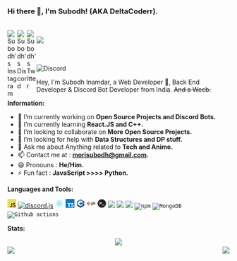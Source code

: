 ### Hi there 👋, I'm Subodh! (AKA DeltaCoderr).

<br/>
<a href="https://www.instagram.com/delta_5621/">
  <img align="left" alt="Subodh's Instagram" width="22px" src="https://cdn.jsdelivr.net/npm/simple-icons@v3/icons/instagram.svg" />
</a>
<a href="https://discord.com/users/552814506070507531">
    <img align ="left" alt="Subodh's Discord" width="22px" src ="https://cdn.jsdelivr.net/npm/simple-icons@v3/icons/discord.svg" />
  </a>
  <a href="https://twitter.com/Delta_562">
    <img align ="left" alt="Subodh's Twitter " width="22px" src ="https://cdn.jsdelivr.net/npm/simple-icons@v3/icons/twitter.svg" />
  </a>

![](https://komarev.com/ghpvc/?username=deltacoderr)

<br/>

![Discord](https://discord.c99.nl/widget/theme-3/509673295348629525.png)

Hey, I'm Subodh Inamdar, a Web Developer 🚀, Back End Developer & Discord Bot Developer from India. ~~And a Weeb.~~

 **Information:**

- 🔭 I’m currently working on  **Open Source Projects and Discord Bots.**
- 🌱 I’m currently learning  **React.JS and C++.**
- 👯 I’m looking to collaborate on **More Open Source Projects.**
- 🤔 I’m looking for help with  **Data Structures and DP stuff.**
- 💬 Ask me about  Anything related to **Tech and Anime.**
- 📫 Contact me at :  **morisubodh@gmail.com.**
- 😄 Pronouns :  **He/Him.**
- ⚡ Fun fact : **JavaScript >>>> Python.**

**Languages and Tools:**  


<code><img height="20" src="https://raw.githubusercontent.com/github/explore/80688e429a7d4ef2fca1e82350fe8e3517d3494d/topics/javascript/javascript.png"></code>
<a href="https://discord.js.org"><img src="https://cdn.discordapp.com/attachments/740865034887888996/740865173065170994/logo-square.png" width="20" alt="discord.js" /></a>
<code><img height="20" src="https://raw.githubusercontent.com/github/explore/80688e429a7d4ef2fca1e82350fe8e3517d3494d/topics/react/react.png"></code>
<code><img height="20" src="https://raw.githubusercontent.com/github/explore/80688e429a7d4ef2fca1e82350fe8e3517d3494d/topics/typescript/typescript.png"></code>
<code><img height="20" src="https://raw.githubusercontent.com/github/explore/80688e429a7d4ef2fca1e82350fe8e3517d3494d/topics/cpp/cpp.png"></code>
<code><img height="20" src="https://raw.githubusercontent.com/github/explore/80688e429a7d4ef2fca1e82350fe8e3517d3494d/topics/git/git.png"></code>
<code><img height="20" src="https://raw.githubusercontent.com/github/explore/80688e429a7d4ef2fca1e82350fe8e3517d3494d/topics/terminal/terminal.png"></code>
<code><img height="20" src="https://img.shields.io/badge/-Nodejs-43853d?style=flat-square&logo=Node.js&logoColor=white"/></code>
<code><img height="20" src="https://img.shields.io/badge/-HTML5-E34F26?style=flat-square&logo=html5&logoColor=white" /></code>
<code><img height="20" src="https://img.shields.io/badge/-Heroku-430098?style=flat-square&logo=heroku&logoColor=white" /></code>
<code><img alt="npm" src="https://img.shields.io/badge/-NPM-CB3837?style=flat-square&logo=npm&logoColor=white" /></code>
<code><img alt="MongoDB" src="https://img.shields.io/badge/-MongoDB-13aa52?style=flat-square&logo=mongodb&logoColor=white" /></code>
<code><img alt="Github actions" src="https://img.shields.io/badge/-Github_Actions-2088FF?style=flat-square&logo=github-actions&logoColor=white" /></code>


**Stats:**  


<div align="center"><img src="https://github-profile-trophy.vercel.app/?username=sbdh11&theme=dracula&count_private=true"></div>
<img align="left" src="https://github-readme-stats.vercel.app/api?username=sbdh11&show_icons=true&hide_border=true&theme=tokyonight"><img align="right" src="https://github-readme-stats.vercel.app/api/top-langs/?username=sbdh11&theme=tokyonight&hide=batchfile">







